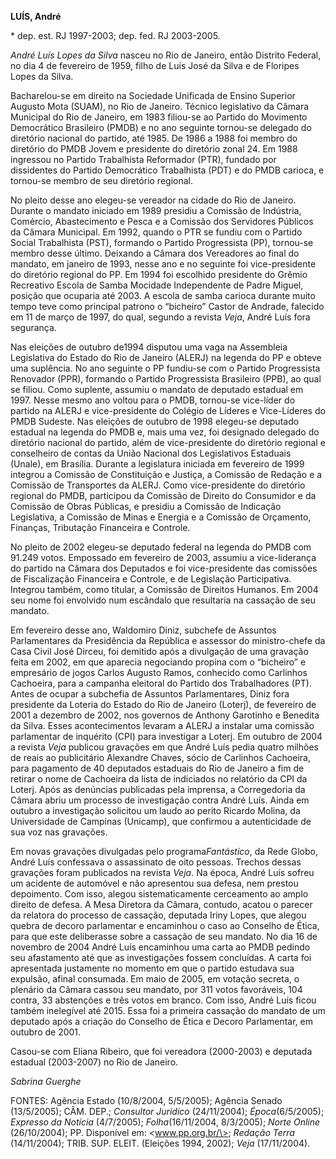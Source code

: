 **LUÍS, André**

\* dep. est. RJ 1997-2003; dep. fed. RJ 2003-2005.

*André Luís Lopes da Silva* nasceu no Rio de Janeiro, então Distrito
Federal, no dia 4 de fevereiro de 1959, filho de Luís José da Silva e de
Floripes Lopes da Silva.

Bacharelou-se em direito na Sociedade Unificada de Ensino Superior
Augusto Mota (SUAM), no Rio de Janeiro. Técnico legislativo da Câmara
Municipal do Rio de Janeiro, em 1983 filiou-se ao Partido do Movimento
Democrático Brasileiro (PMDB) e no ano seguinte tornou-se delegado do
diretório nacional do partido, até 1985. De 1986 a 1988 foi membro do
diretório do PMDB Jovem e presidente do diretório zonal 24. Em 1988
ingressou no Partido Trabalhista Reformador (PTR), fundado por
dissidentes do Partido Democrático Trabalhista (PDT) e do PMDB carioca,
e tornou-se membro de seu diretório regional.

No pleito desse ano elegeu-se vereador na cidade do Rio de Janeiro.
Durante o mandato iniciado em 1989 presidiu a Comissão de Indústria,
Comércio, Abastecimento e Pesca e a Comissão dos Servidores Públicos da
Câmara Municipal. Em 1992, quando o PTR se fundiu com o Partido Social
Trabalhista (PST), formando o Partido Progressista (PP), tornou-se
membro desse último. Deixando a Câmara dos Vereadores ao final do
mandato, em janeiro de 1993, nesse ano e no seguinte foi vice-presidente
do diretório regional do PP. Em 1994 foi escolhido presidente do Grêmio
Recreativo Escola de Samba Mocidade Independente de Padre Miguel,
posição que ocuparia até 2003. A escola de samba carioca durante muito
tempo teve como principal patrono o “bicheiro” Castor de Andrade,
falecido em 11 de março de 1997, do qual, segundo a revista *Veja*,
André Luís fora segurança.

Nas eleições de outubro de1994 disputou uma vaga na Assembleia
Legislativa do Estado do Rio de Janeiro (ALERJ) na legenda do PP e
obteve uma suplência. No ano seguinte o PP fundiu-se com o Partido
Progressista Renovador (PPR), formando o Partido Progressista Brasileiro
(PPB), ao qual se filiou. Como suplente, assumiu o mandato de deputado
estadual em 1997. Nesse mesmo ano voltou para o PMDB, tornou-se
vice-líder do partido na ALERJ e vice-presidente do Colégio de Líderes e
Vice-Líderes do PMDB Sudeste. Nas eleições de outubro de 1998 elegeu-se
deputado estadual na legenda do PMDB e, mais uma vez, foi designado
delegado do diretório nacional do partido, além de vice-presidente do
diretório regional e conselheiro de contas da União Nacional dos
Legislativos Estaduais (Unale), em Brasília. Durante a legislatura
iniciada em fevereiro de 1999 integrou a Comissão de Constituição e
Justiça, a Comissão de Redação e a Comissão de Transportes da ALERJ.
Como vice-presidente do diretório regional do PMDB, participou da
Comissão de Direito do Consumidor e da Comissão de Obras Públicas, e
presidiu a Comissão de Indicação Legislativa, a Comissão de Minas e
Energia e a Comissão de Orçamento, Finanças, Tributação Financeira e
Controle.

No pleito de 2002 elegeu-se deputado federal na legenda do PMDB com
91.249 votos. Empossado em fevereiro de 2003, assumiu a vice-liderança
do partido na Câmara dos Deputados e foi vice-presidente das comissões
de Fiscalização Financeira e Controle, e de Legislação Participativa.
Integrou também, como titular, a Comissão de Direitos Humanos. Em 2004
seu nome foi envolvido num escândalo que resultaria na cassação de seu
mandato.

Em fevereiro desse ano, Waldomiro Diniz, subchefe de Assuntos
Parlamentares da Presidência da República e assessor do ministro-chefe
da Casa Civil José Dirceu, foi demitido após a divulgação de uma
gravação feita em 2002, em que aparecia negociando propina com o
“bicheiro” e empresário de jogos Carlos Augusto Ramos, conhecido como
Carlinhos Cachoeira, para a campanha eleitoral do Partido dos
Trabalhadores (PT). Antes de ocupar a subchefia de Assuntos
Parlamentares, Diniz fora presidente da Loteria do Estado do Rio de
Janeiro (Loterj), de fevereiro de 2001 a dezembro de 2002, nos governos
de Anthony Garotinho e Benedita da Silva. Esses acontecimentos levaram a
ALERJ a instalar uma comissão parlamentar de inquérito (CPI) para
investigar a Loterj. Em outubro de 2004 a revista *Veja* publicou
gravações em que André Luís pedia quatro milhões de reais ao
publicitário Alexandre Chaves, sócio de Carlinhos Cachoeira, para
pagamento de 40 deputados estaduais do Rio de Janeiro a fim de retirar o
nome de Cachoeira da lista de indiciados no relatório da CPI da Loterj.
Após as denúncias publicadas pela imprensa, a Corregedoria da Câmara
abriu um processo de investigação contra André Luís. Ainda em outubro a
investigação solicitou um laudo ao perito Ricardo Molina, da
Universidade de Campinas (Unicamp), que confirmou a autenticidade de sua
voz nas gravações.

Em novas gravações divulgadas pelo programa*Fantástico*, da Rede Globo,
André Luís confessava o assassinato de oito pessoas. Trechos dessas
gravações foram publicados na revista *Veja*. Na época, André Luís
sofreu um acidente de automóvel e não apresentou sua defesa, nem prestou
depoimento. Com isso, alegou sistematicamente cerceamento ao amplo
direito de defesa. A Mesa Diretora da Câmara, contudo, acatou o parecer
da relatora do processo de cassação, deputada Iriny Lopes, que alegou
quebra de decoro parlamentar e encaminhou o caso ao Conselho de Ética,
para que este deliberasse sobre a cassação de seu mandato. No dia 16 de
novembro de 2004 André Luís encaminhou uma carta ao PMDB pedindo seu
afastamento até que as investigações fossem concluídas. A carta foi
apresentada justamente no momento em que o partido estudava sua
expulsão, afinal consumada. Em maio de 2005, em votação secreta, o
plenário da Câmara cassou seu mandato, por 311 votos favoráveis, 104
contra, 33 abstenções e três votos em branco. Com isso, André Luís ficou
também inelegível até 2015. Essa foi a primeira cassação do mandato de
um deputado após a criação do Conselho de Ética e Decoro Parlamentar, em
outubro de 2001.

Casou-se com Eliana Ribeiro, que foi vereadora (2000-2003) e deputada
estadual (2003-2007) no Rio de Janeiro.

*Sabrina Guerghe*

FONTES: Agência Estado (10/8/2004, 5/5/2005); Agência Senado
(13/5/2005); CÂM. DEP.; *Consultor Jurídico* (24/11/2004);
*Época*(6/5/2005); *Expresso da Notícia* (4/7/2005); *Folha*(16/11/2004,
8/3/2005); *Norte Online* (26/10/2004); PP. Disponível em:
\<www.pp.org.br/\>; *Redação Terra* (14/11/2004); TRIB. SUP. ELEIT.
(Eleições 1994, 2002); *Veja* (17/11/2004).
